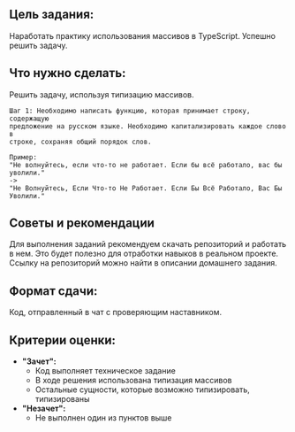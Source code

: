 ## Цель задания:

Наработать практику использования массивов в TypeScript. Успешно решить задачу.

## Что нужно сделать:

Решить задачу, используя типизацию массивов.

```tsx
Шаг 1: Необходимо написать функцию, которая принимает строку, содержащую
предложение на русском языке. Необходимо капитализировать каждое слово в
строке, сохраняя общий порядок слов.

Пример:
"Не волнуйтесь, если что-то не работает. Если бы всё работало, вас бы уволили."
->
"Не Волнуйтесь, Если Что-то Не Работает. Если Бы Всё Работало, Вас Бы Уволили."
```

## Советы и рекомендации

Для выполнения заданий рекомендуем скачать репозиторий и работать в нем. Это будет полезно для отработки навыков в реальном проекте. Ссылку на репозиторий можно найти в описании домашнего задания.

## **Формат сдачи:**

Код, отправленный в чат с проверяющим наставником.

## **Критерии оценки:**

- **"Зачет":**
    - Код выполняет техническое задание
    - В ходе решения использована типизация массивов
    - Остальные сущности, которые возможно типизировать, типизированы
- **"Незачет":**
    - Не выполнен один из пунктов выше
